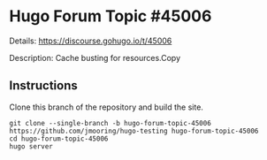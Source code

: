 # Hugo Forum Topic #45006

Details: <https://discourse.gohugo.io/t/45006>

Description: Cache busting for resources.Copy

## Instructions

Clone this branch of the repository and build the site.

```text
git clone --single-branch -b hugo-forum-topic-45006 https://github.com/jmooring/hugo-testing hugo-forum-topic-45006
cd hugo-forum-topic-45006
hugo server
```
